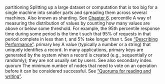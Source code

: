 partitioning 
Splitting up a large dataset or computation that is too big for a single machine into smaller
parts and spreading them across several machines. Also known as sharding. See
[Chapter 6](ch06.html#ch_partitioning). percentile 
A way of measuring the distribution of values by counting how many values are above or below some
threshold. For example, the 95th percentile response time during some period is the time t such
that 95% of requests in that period complete in less than t, and 5% take longer than t. See
[“Describing Performance”](ch01.html#sec_introduction_percentiles). primary key 
A value (typically a number or a string) that uniquely identifies a record. In many applications,
primary keys are generated by the system when a record is created (e.g., sequentially or randomly);
they are not usually set by users. See also secondary index. quorum 
The minimum number of nodes that need to vote on an operation before it can be considered
successful. See [“Quorums for reading and writing”](ch05.html#sec_replication_quorum_condition).